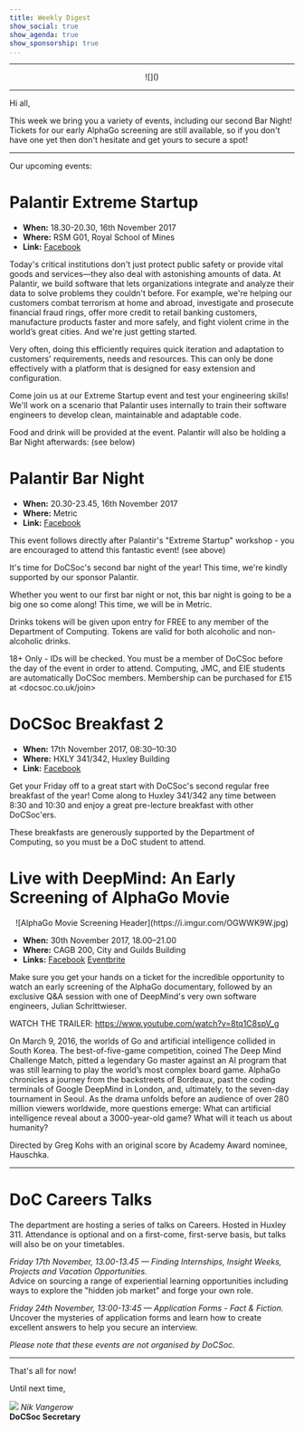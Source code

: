 ```yaml
---
title: Weekly Digest
show_social: true
show_agenda: true
show_sponsorship: true
...
```


---

<center>
<div style="position:relative;width:50%">
    ![]()
</div>
</center>

---

<!-- Introduction Text -->

Hi all,

This week we bring you a variety of events, including our second Bar Night!
Tickets for our early AlphaGo screening are still available, so if you don't
have one yet then don't hesitate and get yours to secure a spot!

---

Our upcoming events:

# Palantir Extreme Startup

- **When:** 18.30-20.30, 16th November 2017
- **Where:** RSM G01, Royal School of Mines
- **Link:** [Facebook](https://docsoc.co.uk/extreme-startup/)

Today's critical institutions don't just protect public safety or provide vital
goods and services—they also deal with astonishing amounts of data. At Palantir,
we build software that lets organizations integrate and analyze their data to
solve problems they couldn't before. For example, we're helping our customers
combat terrorism at home and abroad, investigate and prosecute financial fraud
rings, offer more credit to retail banking customers, manufacture products
faster and more safely, and fight violent crime in the world’s great cities. And
we're just getting started.

Very often, doing this efficiently requires quick iteration and adaptation to
customers' requirements, needs and resources. This can only be done effectively
with a platform that is designed for easy extension and configuration.

Come join us at our Extreme Startup event and test your engineering skills!
We'll work on a scenario that Palantir uses internally to train their software
engineers to develop clean, maintainable and adaptable code.

Food and drink will be provided at the event. Palantir will also be holding a
Bar Night afterwards: (see below)

# Palantir Bar Night

- **When:** 20.30-23.45, 16th November 2017
- **Where:** Metric
- **Link:** [Facebook](https://docsoc.co.uk/palantir-bar-night)

This event follows directly after Palantir's "Extreme Startup" workshop - you
are encouraged to attend this fantastic event! (see above)

It's time for DoCSoc's second bar night of the year! This time, we're kindly
supported by our sponsor Palantir.

Whether you went to our first bar night or not, this bar night is going to be a
big one so come along! This time, we will be in Metric.

Drinks tokens will be given upon entry for FREE to any member of the Department
of Computing. Tokens are valid for both alcoholic and non-alcoholic drinks.

18+ Only - IDs will be checked. You must be a member of DoCSoc before the day of
the event in order to attend. Computing, JMC, and EIE students are automatically
DoCSoc members. Membership can be purchased for £15 at <docsoc.co.uk/join>

# DoCSoc Breakfast 2

- **When:** 17th November 2017, 08:30–10:30
- **Where:** HXLY 341/342, Huxley Building
- **Link:** [Facebook](https://www.facebook.com/events/1905369099792703/)

Get your Friday off to a great start with DoCSoc's second regular free breakfast
of the year! Come along to Huxley 341/342 any time between 8:30 and 10:30 and
enjoy a great pre-lecture breakfast with other DoCSoc'ers.

These breakfasts are generously supported by the Department of Computing, so you
must be a DoC student to attend.

# Live with DeepMind: An Early Screening of AlphaGo Movie

<center>
  ![AlphaGo Movie Screening Header](https://i.imgur.com/OGWWK9W.jpg)
</center>

- **When:** 30th November 2017, 18.00–21.00
- **Where:** CAGB 200, City and Guilds Building
- **Links:** [Facebook](https://docsoc.co.uk/alphago-movie/) [Eventbrite](https://www.eventbrite.co.uk/e/live-with-deepmind-an-early-screening-of-alphago-movie-tickets-39618186061)

Make sure you get your hands on a ticket for the incredible opportunity to watch
an early screening of the AlphaGo documentary, followed by an exclusive Q&amp;A
session with one of DeepMind's very own software engineers, Julian
Schrittwieser.

WATCH THE TRAILER: <https://www.youtube.com/watch?v=8tq1C8spV_g>

On March 9, 2016, the worlds of Go and artificial intelligence collided in South
Korea. The best-of-five-game competition, coined The Deep Mind Challenge Match,
pitted a legendary Go master against an AI program that was still learning to
play the world’s most complex board game. AlphaGo chronicles a journey from the
backstreets of Bordeaux, past the coding terminals of Google DeepMind in London,
and, ultimately, to the seven-day tournament in Seoul. As the drama unfolds
before an audience of over 280 million viewers worldwide, more questions emerge:
What can artificial intelligence reveal about a 3000-year-old game? What will it
teach us about humanity?

Directed by Greg Kohs with an original score by Academy Award nominee, Hauschka.

---

# DoC Careers Talks

The department are hosting a series of talks on Careers. Hosted in Huxley 311.
Attendance is optional and on a first-come, first-serve basis, but talks will
also be on your timetables.

*Friday 17th November, 13.00-13.45 &mdash; Finding Internships, Insight Weeks,
Projects and Vacation Opportunities.*<br>
Advice on sourcing a range of experiential learning opportunities including ways
to explore the "hidden job market" and forge your own role.

*Friday 24th November, 13:00-13:45 &mdash; Application Forms - Fact & Fiction.*<br>
Uncover the mysteries of application forms and learn how to create excellent
answers to help you secure an interview.

*Please note that these events are not organised by DoCSoc.*

---

That's all for now!

Until next time,

[![](http://i.imgur.com/mwEtDPb.png)](https://www.fb.com/nik.vangerow) *Nik
Vangerow*<br>**DoCSoc Secretary**
